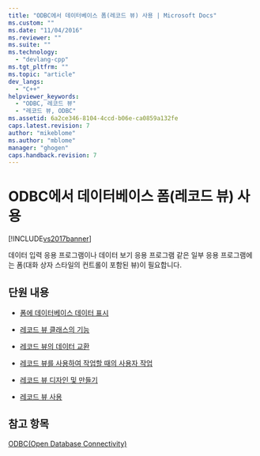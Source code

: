 ```yaml
---
title: "ODBC에서 데이터베이스 폼(레코드 뷰) 사용 | Microsoft Docs"
ms.custom: ""
ms.date: "11/04/2016"
ms.reviewer: ""
ms.suite: ""
ms.technology: 
  - "devlang-cpp"
ms.tgt_pltfrm: ""
ms.topic: "article"
dev_langs: 
  - "C++"
helpviewer_keywords: 
  - "ODBC, 레코드 뷰"
  - "레코드 뷰, ODBC"
ms.assetid: 6a2ce346-8104-4ccd-b06e-ca0859a132fe
caps.latest.revision: 7
author: "mikeblome"
ms.author: "mblome"
manager: "ghogen"
caps.handback.revision: 7
---
```

# ODBC에서 데이터베이스 폼(레코드 뷰) 사용
[!INCLUDE[vs2017banner](../../assembler/inline/includes/vs2017banner.md)]

데이터 입력 응용 프로그램이나 데이터 보기 응용 프로그램 같은 일부 응용 프로그램에는 폼\(대화 상자 스타일의 컨트롤이 포함된 뷰\)이 필요합니다.  
  
## 단원 내용  
  
-   [폼에 데이터베이스 데이터 표시](../../data/record-views-mfc-data-access.md)  
  
-   [레코드 뷰 클래스의 기능](../../data/features-of-record-view-classes-mfc-data-access.md)  
  
-   [레코드 뷰의 데이터 교환](../../data/data-exchange-for-record-views-mfc-data-access.md)  
  
-   [레코드 뷰를 사용하여 작업할 때의 사용자 작업](../../data/your-role-in-working-with-a-record-view-mfc-data-access.md)  
  
-   [레코드 뷰 디자인 및 만들기](../../data/designing-and-creating-a-record-view-mfc-data-access.md)  
  
-   [레코드 뷰 사용](../../data/using-a-record-view-mfc-data-access.md)  
  
## 참고 항목  
 [ODBC\(Open Database Connectivity\)](../../data/odbc/open-database-connectivity-odbc.md)